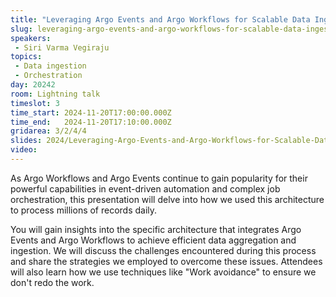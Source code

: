 ```yaml
---
title: "Leveraging Argo Events and Argo Workflows for Scalable Data Ingestion"
slug: leveraging-argo-events-and-argo-workflows-for-scalable-data-ingestion
speakers:
 - Siri Varma Vegiraju
topics:
 - Data ingestion
 - Orchestration
day: 20242
room: Lightning talk
timeslot: 3
time_start: 2024-11-20T17:00:00.000Z
time_end:   2024-11-20T17:10:00.000Z
gridarea: 3/2/4/4
slides: 2024/Leveraging-Argo-Events-and-Argo-Workflows-for-Scalable-Data-Ingestion.pdf
video: 
---
```


As Argo Workflows and Argo Events continue to gain popularity for their powerful capabilities in event-driven automation and complex job orchestration, this presentation will delve into how we used this architecture to process millions of records daily.
 
You will gain insights into the specific architecture that integrates Argo Events and Argo Workflows to achieve efficient data aggregation and ingestion. We will discuss the challenges encountered during this process and share the strategies we employed to overcome these issues. Attendees will also learn how we use techniques like "Work avoidance" to ensure we don't redo the work.